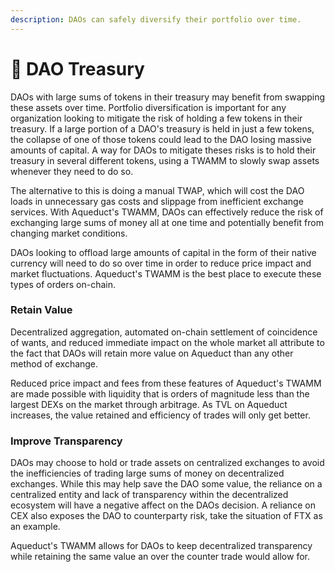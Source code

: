 ```yaml
---
description: DAOs can safely diversify their portfolio over time.
---
```


# 🐙 DAO Treasury

DAOs with large sums of tokens in their treasury may benefit from swapping these assets over time. Portfolio diversification is important for any organization looking to mitigate the risk of holding a few tokens in their treasury. If a large portion of a DAO's treasury is held in just a few tokens, the collapse of one of those tokens could lead to the DAO losing massive amounts of capital. A way for DAOs to mitigate theses risks is to hold their treasury in several different tokens, using a TWAMM to slowly swap assets whenever they need to do so.

The alternative to this is doing a manual TWAP, which will cost the DAO loads in unnecessary gas costs and slippage from inefficient exchange services. With Aqueduct's TWAMM, DAOs can effectively reduce the risk of exchanging large sums of money all at one time and potentially benefit from changing market conditions.

DAOs looking to offload large amounts of capital in the form of their native currency will need to do so over time in order to reduce price impact and market fluctuations. Aqueduct's TWAMM is the best place to execute these types of orders on-chain.

### Retain Value

Decentralized aggregation, automated on-chain settlement of coincidence of wants, and reduced immediate impact on the whole market all attribute to the fact that DAOs will retain more value on Aqueduct than any other method of exchange.&#x20;

Reduced price impact and fees from these features of Aqueduct's TWAMM are made possible with liquidity that is orders of magnitude less than the largest DEXs on the market through arbitrage. As TVL on Aqueduct increases, the value retained and efficiency of trades will only get better.

### Improve Transparency

DAOs may choose to hold or trade assets on centralized exchanges to avoid the inefficiencies of trading large sums of money on decentralized exchanges. While this may help save the DAO some value, the reliance on a centralized entity and lack of transparency within the decentralized ecosystem will have a negative affect on the DAOs decision. A reliance on CEX also exposes the DAO to counterparty risk, take the situation of FTX as an example.

Aqueduct's TWAMM allows for DAOs to keep decentralized transparency while retaining the same value an over the counter trade would allow for.&#x20;
